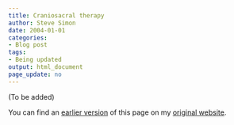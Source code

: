 ```yaml
---
title: Craniosacral therapy
author: Steve Simon
date: 2004-01-01
categories:
- Blog post
tags:
- Being updated
output: html_document
page_update: no
---
```


(To be added)

<!---More--->

You can find an [earlier version](http://www.pmean.com/04/Craniosacral.html) of this page on my [original website](http://www.pmean.com/original_site.html).
